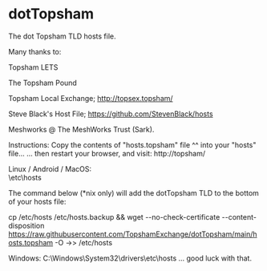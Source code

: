 # dotTopsham
The dot Topsham TLD hosts file.

Many thanks to:

Topsham LETS

The Topsham Pound

Topsham Local Exchange; 
 http://topsex.topsham/

Steve Black's Host File; 
 https://github.com/StevenBlack/hosts

Meshworks @ The MeshWorks Trust (Sark).

Instructions:
Copy the contents of "hosts.topsham" file ^^ into your "hosts" file...
... then restart your browser, and visit:
http://topsham/

Linux / Android / MacOS:  
\etc\hosts

The command below (*nix only) will add the dotTopsham TLD to the bottom of your hosts file:

cp /etc/hosts /etc/hosts.backup && wget --no-check-certificate --content-disposition https://raw.githubusercontent.com/TopshamExchange/dotTopsham/main/hosts.topsham -O ->> /etc/hosts


Windows: C:\Windows\System32\drivers\etc\hosts
... good luck with that.
